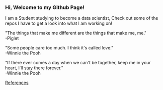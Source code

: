 ### Hi, Welcome to my Github Page!

I am a Student studying to become a data scientist, Check out some of the repos I have to get a look into what I am working on!

"The things that make me different are the things that make me, me."  
-Piglet

"Some people care too much. I think it's called love."  
-Winnie the Pooh

"If there ever comes a day when we can't be together, keep me in your heart, I'll stay there forever."  
-Winnie the Pooh

[References](references.html)
